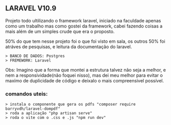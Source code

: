 ## LARAVEL V10.9

Projeto todo ultilizando o framework laravel, iniciado na faculdade apenas como um trabalho mas como gostei da framework, cabei fazendo coisas a mais
além de um simples crude que era o proposto.

50% do que tem nesse projeto foi o que foi visto em sala, os outros 50% foi atráves de pesquisas, e leitura da documentação do laravel.

    > BANCO DE DADOS: Postgres
    > FREMEWORK: Laravel

Obs: Imagino que a forma que montei a estrutura talvez não seja a melhor, e nem a responsividade(não foquei nisso), mas dei meu melhor para evitar o maxímo de duplicidade de código e deixalo o mais compreensivel possível.

### comandos uteis: 
    > instala o componente que gera os pdfs "composer require barryvdh/laravel-dompdf"
    > roda a aplicação "php artisan serve"
    > roda o vite com o .css e .js "npm run dev"
